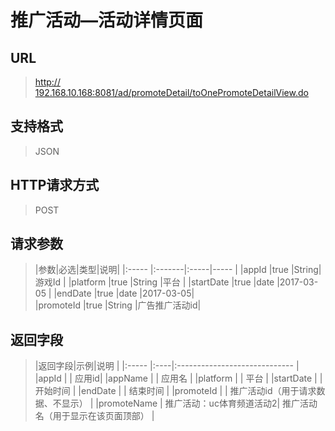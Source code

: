 # 推广活动—活动详情页面

## URL
> [http:// 192.168.10.168:8081/ad/promoteDetail/toOnePromoteDetailView.do](http://dataviewer.ilongyuan.com.cn/ad/promoteDetail/toOnePromoteDetailView.do)

## 支持格式
> JSON

## HTTP请求方式
> POST

## 请求参数
> |参数|必选|类型|说明|
|:-----  |:-------|:-----|-----                               |
|appId    |true    |String|游戏Id     |
|platform    |true    |String  |平台 |
|startDate    |true    |date   |2017-03-05 |
|endDate    |true    |date   |2017-03-05|  
|promoteId  |true    |String   |广告推广活动id|  
## 返回字段
> |返回字段|示例|说明                              |
|:-----   |:----|:-----------------------------    |
|appId       |  | 应用id|
|appName      | |   应用名      |
|platform    | |   平台       |
|startDate | |   开始时间       |
|endDate | |  结束时间      |
|promoteId | |  推广活动id（用于请求数据、不显示）   |
|promoteName | 推广活动：uc体育频道活动2|  推广活动名（用于显示在该页面顶部）    |




